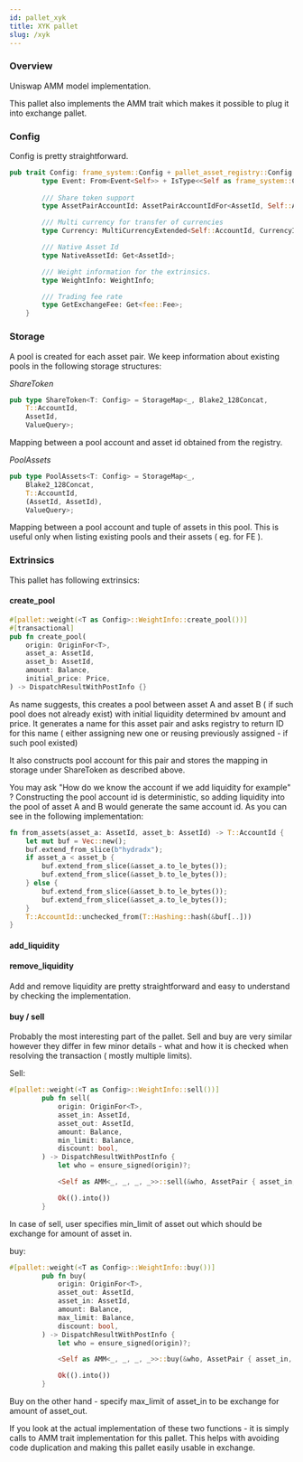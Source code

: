 ```yaml
---
id: pallet_xyk
title: XYK pallet
slug: /xyk
---
```


### Overview

Uniswap AMM model implementation.

This pallet also implements the AMM trait which makes it possible to plug it into exchange pallet.

### Config

Config is pretty straightforward.

```rust
pub trait Config: frame_system::Config + pallet_asset_registry::Config {
        type Event: From<Event<Self>> + IsType<<Self as frame_system::Config>::Event>;
   
        /// Share token support
        type AssetPairAccountId: AssetPairAccountIdFor<AssetId, Self::AccountId>;

        /// Multi currency for transfer of currencies
        type Currency: MultiCurrencyExtended<Self::AccountId, CurrencyId = AssetId, Balance = Balance, Amount = Amount>;

        /// Native Asset Id
        type NativeAssetId: Get<AssetId>;    

        /// Weight information for the extrinsics.
        type WeightInfo: WeightInfo;

        /// Trading fee rate
        type GetExchangeFee: Get<fee::Fee>;
    }
```

### Storage

A pool is created for each asset pair. We keep information about existing pools in the following storage structures:

*ShareToken*

```rust
pub type ShareToken<T: Config> = StorageMap<_, Blake2_128Concat, 
    T::AccountId, 
    AssetId, 
    ValueQuery>;
```
Mapping between a pool account and asset id obtained from the registry.

*PoolAssets*

```rust
pub type PoolAssets<T: Config> = StorageMap<_, 
    Blake2_128Concat, 
    T::AccountId, 
    (AssetId, AssetId), 
    ValueQuery>;
```
Mapping between a pool account and tuple of assets in this pool. This is useful only when listing existing pools and their assets ( eg. for FE ).

### Extrinsics

This pallet has following extrinsics:

#### create_pool

```rust
#[pallet::weight(<T as Config>::WeightInfo::create_pool())]
#[transactional]
pub fn create_pool(
    origin: OriginFor<T>,
    asset_a: AssetId,
    asset_b: AssetId,
    amount: Balance,
    initial_price: Price,
) -> DispatchResultWithPostInfo {}
```

As name suggests, this creates a pool between asset A and asset B ( if such pool does not already exist) with initial liquidity determined bv amount and price. 
It generates a name for this asset pair and asks registry to return ID for this name ( either assigning new one or reusing previously assigned - if such pool existed)

It also constructs pool account for this pair and stores the mapping in storage under ShareToken as described above. 

You may ask "How do we know the account if we add liquidity for example" ? Constructing the pool account id is deterministic, so adding liquidity into the pool of 
asset A and B would generate the same account id. As you can see in the following implementation:

```rust
fn from_assets(asset_a: AssetId, asset_b: AssetId) -> T::AccountId {
    let mut buf = Vec::new();
    buf.extend_from_slice(b"hydradx");
    if asset_a < asset_b {
        buf.extend_from_slice(&asset_a.to_le_bytes());
        buf.extend_from_slice(&asset_b.to_le_bytes());
    } else {
        buf.extend_from_slice(&asset_b.to_le_bytes());
        buf.extend_from_slice(&asset_a.to_le_bytes());
    }
    T::AccountId::unchecked_from(T::Hashing::hash(&buf[..]))
}
```


#### add_liquidity
#### remove_liquidity

Add and remove liquidity are pretty straightforward and easy to understand by checking the implementation.

#### buy / sell

Probably the most interesting part of the pallet. Sell and buy are very similar however they differ in few minor details - what and how it is checked 
when resolving the transaction ( mostly multiple limits).

Sell:
```rust
#[pallet::weight(<T as Config>::WeightInfo::sell())]
		pub fn sell(
			origin: OriginFor<T>,
			asset_in: AssetId,
			asset_out: AssetId,
			amount: Balance,
			min_limit: Balance,
			discount: bool,
		) -> DispatchResultWithPostInfo {
			let who = ensure_signed(origin)?;

			<Self as AMM<_, _, _, _>>::sell(&who, AssetPair { asset_in, asset_out }, amount, min_limit, discount)?;

			Ok(().into())
		}
```

In case of sell, user specifies min_limit of asset out which should be exchange for amount of asset in.


buy:
```rust
#[pallet::weight(<T as Config>::WeightInfo::buy())]
		pub fn buy(
			origin: OriginFor<T>,
			asset_out: AssetId,
			asset_in: AssetId,
			amount: Balance,
			max_limit: Balance,
			discount: bool,
		) -> DispatchResultWithPostInfo {
			let who = ensure_signed(origin)?;

			<Self as AMM<_, _, _, _>>::buy(&who, AssetPair { asset_in, asset_out }, amount, max_limit, discount)?;

			Ok(().into())
		}
```

Buy on the other hand - specify max_limit of asset_in to be exchange for amount of asset_out.

If you look at the actual implementation of these two functions - it is simply calls to AMM trait implementation for this pallet. 
This helps with avoiding code duplication and making this pallet easily usable in exchange. 